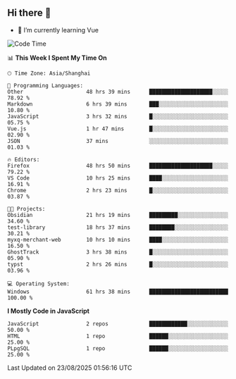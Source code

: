 ## Hi there 👋

- 🌱 I’m currently learning Vue

<!--START_SECTION:waka-->
![Code Time](http://img.shields.io/badge/Code%20Time-808%20hrs%203%20mins-blue)

📊 **This Week I Spent My Time On** 

```text
🕑︎ Time Zone: Asia/Shanghai

💬 Programming Languages: 
Other                    48 hrs 39 mins      ████████████████████░░░░░   78.92 % 
Markdown                 6 hrs 39 mins       ███░░░░░░░░░░░░░░░░░░░░░░   10.80 % 
JavaScript               3 hrs 32 mins       █░░░░░░░░░░░░░░░░░░░░░░░░   05.75 % 
Vue.js                   1 hr 47 mins        █░░░░░░░░░░░░░░░░░░░░░░░░   02.90 % 
JSON                     37 mins             ░░░░░░░░░░░░░░░░░░░░░░░░░   01.03 % 

🔥 Editors: 
Firefox                  48 hrs 50 mins      ████████████████████░░░░░   79.22 % 
VS Code                  10 hrs 25 mins      ████░░░░░░░░░░░░░░░░░░░░░   16.91 % 
Chrome                   2 hrs 23 mins       █░░░░░░░░░░░░░░░░░░░░░░░░   03.87 % 

🐱‍💻 Projects: 
Obsidian                 21 hrs 19 mins      █████████░░░░░░░░░░░░░░░░   34.60 % 
test-library             18 hrs 37 mins      ████████░░░░░░░░░░░░░░░░░   30.21 % 
myxq-merchant-web        10 hrs 10 mins      ████░░░░░░░░░░░░░░░░░░░░░   16.50 % 
GhostTrack               3 hrs 38 mins       █░░░░░░░░░░░░░░░░░░░░░░░░   05.90 % 
typst                    2 hrs 26 mins       █░░░░░░░░░░░░░░░░░░░░░░░░   03.96 % 

💻 Operating System: 
Windows                  61 hrs 38 mins      █████████████████████████   100.00 % 
```

**I Mostly Code in JavaScript** 

```text
JavaScript               2 repos             ████████████░░░░░░░░░░░░░   50.00 % 
HTML                     1 repo              ██████░░░░░░░░░░░░░░░░░░░   25.00 % 
PLpgSQL                  1 repo              ██████░░░░░░░░░░░░░░░░░░░   25.00 % 
```




 Last Updated on 23/08/2025 01:56:16 UTC
<!--END_SECTION:waka-->

